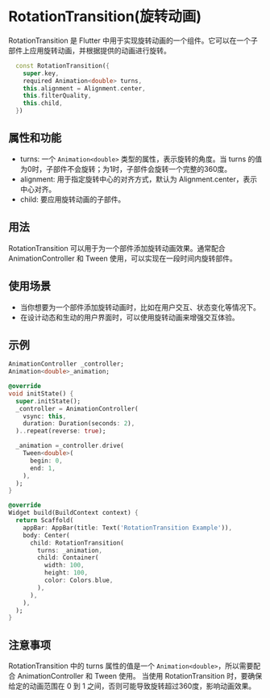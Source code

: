 # RotationTransition(旋转动画)

RotationTransition 是 Flutter 中用于实现旋转动画的一个组件。它可以在一个子部件上应用旋转动画，并根据提供的动画进行旋转。

```dart
  const RotationTransition({
    super.key,
    required Animation<double> turns,
    this.alignment = Alignment.center,
    this.filterQuality,
    this.child,
  })
```

## 属性和功能

- turns: 一个 `Animation<double>` 类型的属性，表示旋转的角度。当 turns 的值为0时，子部件不会旋转；为1时，子部件会旋转一个完整的360度。
- alignment: 用于指定旋转中心的对齐方式，默认为 Alignment.center，表示中心对齐。
- child: 要应用旋转动画的子部件。

## 用法

RotationTransition 可以用于为一个部件添加旋转动画效果。通常配合 AnimationController 和 Tween 使用，可以实现在一段时间内旋转部件。

## 使用场景

- 当你想要为一个部件添加旋转动画时，比如在用户交互、状态变化等情况下。
- 在设计动态和生动的用户界面时，可以使用旋转动画来增强交互体验。

## 示例

```dart
AnimationController _controller;
Animation<double>_animation;

@override
void initState() {
  super.initState();
  _controller = AnimationController(
    vsync: this,
    duration: Duration(seconds: 2),
  )..repeat(reverse: true);

  _animation =_controller.drive(
    Tween<double>(
      begin: 0,
      end: 1,
    ),
  );
}

@override
Widget build(BuildContext context) {
  return Scaffold(
    appBar: AppBar(title: Text('RotationTransition Example')),
    body: Center(
      child: RotationTransition(
        turns: _animation,
        child: Container(
          width: 100,
          height: 100,
          color: Colors.blue,
        ),
      ),
    ),
  );
}
```

## 注意事项

RotationTransition 中的 turns 属性的值是一个 `Animation<double>`，所以需要配合 AnimationController 和 Tween 使用。
当使用 RotationTransition 时，要确保给定的动画范围在 0 到 1 之间，否则可能导致旋转超过360度，影响动画效果。
